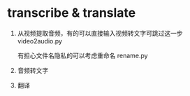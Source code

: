 # transcribe & translate

1. 从视频提取音频，有的可以直接输入视频转文字可跳过这一步 video2audio.py
  
    有担心文件名隐私的可以考虑重命名 rename.py

2. 音频转文字

3. 翻译
